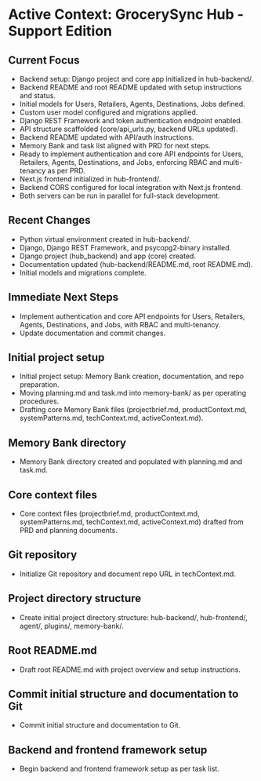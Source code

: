 # Active Context: GrocerySync Hub - Support Edition

## Current Focus
- Backend setup: Django project and core app initialized in hub-backend/.
- Backend README and root README updated with setup instructions and status.
- Initial models for Users, Retailers, Agents, Destinations, Jobs defined.
- Custom user model configured and migrations applied.
- Django REST Framework and token authentication endpoint enabled.
- API structure scaffolded (core/api_urls.py, backend URLs updated).
- Backend README updated with API/auth instructions.
- Memory Bank and task list aligned with PRD for next steps.
- Ready to implement authentication and core API endpoints for Users, Retailers, Agents, Destinations, and Jobs, enforcing RBAC and multi-tenancy as per PRD.
- Next.js frontend initialized in hub-frontend/.
- Backend CORS configured for local integration with Next.js frontend.
- Both servers can be run in parallel for full-stack development.

## Recent Changes
- Python virtual environment created in hub-backend/.
- Django, Django REST Framework, and psycopg2-binary installed.
- Django project (hub_backend) and app (core) created.
- Documentation updated (hub-backend/README.md, root README.md).
- Initial models and migrations complete.

## Immediate Next Steps
- Implement authentication and core API endpoints for Users, Retailers, Agents, Destinations, and Jobs, with RBAC and multi-tenancy.
- Update documentation and commit changes.

## Initial project setup
- Initial project setup: Memory Bank creation, documentation, and repo preparation.
- Moving planning.md and task.md into memory-bank/ as per operating procedures.
- Drafting core Memory Bank files (projectbrief.md, productContext.md, systemPatterns.md, techContext.md, activeContext.md).

## Memory Bank directory
- Memory Bank directory created and populated with planning.md and task.md.

## Core context files
- Core context files (projectbrief.md, productContext.md, systemPatterns.md, techContext.md, activeContext.md) drafted from PRD and planning documents.

## Git repository
- Initialize Git repository and document repo URL in techContext.md.

## Project directory structure
- Create initial project directory structure: hub-backend/, hub-frontend/, agent/, plugins/, memory-bank/.

## Root README.md
- Draft root README.md with project overview and setup instructions.

## Commit initial structure and documentation to Git
- Commit initial structure and documentation to Git.

## Backend and frontend framework setup
- Begin backend and frontend framework setup as per task list. 